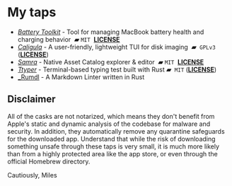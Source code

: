 # My taps

- [_Battery Toolkit_](https://github.com/mhaeuser/Battery-Toolkit) - Tool for managing MacBook battery health and charging behavior  **▰** `MIT`  [**LICENSE**](https://github.com/mhaeuser/Battery-Toolkit/blob/main/LICENSE.txt)
- [_Caligula_](https://github.com/ifd3f/caligula) - A user-friendly, lightweight TUI for disk imaging  **▰**  `GPLv3` ([**LICENSE**](https://github.com/ifd3f/caligula/blob/main/LICENSE))
- [_Samra_](https://github.com/NSAntoine/Samra) - Native Asset Catalog explorer & editor  **▰** `MIT`  [**LICENSE**](https://github.com/NSAntoine/Samra/blob/main/LICENSE)
- [_Ttyper_](https://github.com/max-niederman/ttyper) - Terminal-based typing test built with Rust **▰**  `MIT` ([**LICENSE**](https://github.com/max-niederman/ttyper/blob/main/LICENSE))
- [_Rumdl](https://github.com/rvben/rumdl) - A Markdown Linter written in Rust

## Disclaimer

All of the casks are not notarized, which means they don't benefit from Apple's static and dynamic analysis of the codebase for malware and security. In addition, they automatically remove any quarantine safeguards for the downloaded app. Understand that while the risk of downloading something unsafe through these taps is very small, it is much more likely than from a highly protected area like the app store, or even through the official Homebrew directory.

Cautiously,
Miles
